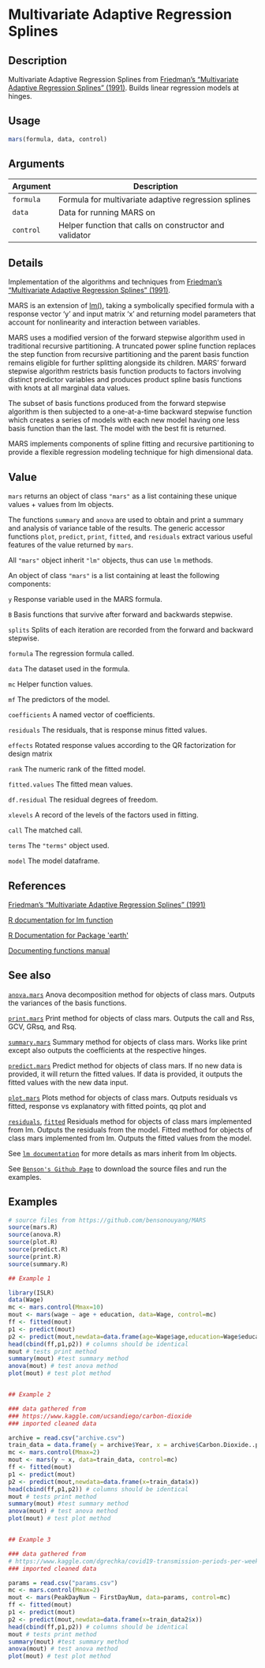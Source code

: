 # Multivariate Adaptive Regression Splines

## Description

Multivariate Adaptive Regression Splines from [Friedman’s “Multivariate Adaptive Regression Splines” (1991)](http://www.stat.yale.edu/~lc436/08Spring665/Mars_Friedman_91.pdf). Builds 
linear regression models at hinges.


## Usage

```r
mars(formula, data, control)
```


## Arguments

Argument      |Description
------------- |----------------
`formula`     |      Formula for multivariate adaptive regression splines
`data`        |      Data for running MARS on
`control`     |      Helper function that calls on constructor and validator



## Details


Implementation of the algorithms and techniques from [Friedman’s “Multivariate Adaptive Regression Splines” (1991)](http://www.stat.yale.edu/~lc436/08Spring665/Mars_Friedman_91.pdf). 

MARS is an extension of [lm()](https://www.rdocumentation.org/packages/stats/versions/3.6.2/topics/lm), taking a symbolically specified formula with a response vector ‘y’ and input matrix ‘x’ and returning model parameters that account for nonlinearity and interaction between variables.

MARS uses a modified version of the forward stepwise algorithm used in traditional recursive partitioning. A truncated power spline function replaces the step function from recursive partitioning and the parent basis function remains eligible for further splitting alongside its children. MARS’ forward stepwise algorithm restricts basis function products to factors involving distinct predictor variables and produces product spline basis functions with knots at all marginal data values. 

The subset of basis functions produced from the forward stepwise algorithm is then subjected to a one-at-a-time backward stepwise function which creates a series of models with each new model having one less basis function than the last. The model with the best fit is returned.

MARS implements components of spline fitting and recursive partitioning to provide a flexible regression modeling technique for high dimensional data. 



## Value

`mars` returns an object of class `"mars"` as a list containing these unique values + values from lm objects.

The functions `summary` and `anova` are used to obtain and print a summary and analysis of variance table of the results. The generic accessor functions `plot`, `predict`, `print`, `fitted`, and `residuals`  extract various useful features of the value returned by `mars`. 

All `"mars"` object inherit `"lm"` objects, thus can use `lm` methods. 

An object of class `"mars"` is a list containing at least the following components:


`y`         Response variable used in the MARS formula.

`B`         Basis functions that survive after forward and backwards stepwise.

`splits`    Splits of each iteration are recorded from the forward and backward stepwise.

`formula`   The regression formula called.

`data`     The dataset used in the formula.

`mc`       Helper function values. 

`mf`        The predictors of the model.

`coefficients` A named vector of coefficients.

`residuals`   The residuals, that is response minus fitted values.

`effects`   Rotated response values according to the QR factorization for design matrix

`rank`    The numeric rank of the fitted model.

`fitted.values` The fitted mean values.

`df.residual`   The residual degrees of freedom.

`xlevels`   A record of the levels of the factors used in fitting.

`call`   The matched call.

`terms`   The `"terms"` object used.

`model`     The model dataframe.


## References

[Friedman’s “Multivariate Adaptive Regression Splines” (1991)](http://www.stat.yale.edu/~lc436/08Spring665/Mars_Friedman_91.pdf)

[R documentation for lm function](https://www.rdocumentation.org/packages/stats/versions/3.6.2/topics/lm)

[R Documentation for Package 'earth'](https://cran.r-project.org/web/packages/earth/earth.pdf)

[Documenting functions manual](https://cran.r-project.org/doc/manuals/r-release/R-exts.html#Documenting-functions)

## See also

[`anova.mars`](https://github.com/bensonouyang/MARS/blob/main/anova.R) Anova decomposition method for objects of class mars. Outputs the variances of the basis functions.

[`print.mars`](https://github.com/bensonouyang/MARS/blob/main/print.R) Print method for objects of class mars. Outputs the call and Rss, GCV, GRsq, and Rsq.

[`summary.mars`](https://github.com/bensonouyang/MARS/blob/main/summary.R) Summary method for objects of class mars. Works like print except also outputs the coefficients at the respective hinges.

[`predict.mars`](https://github.com/bensonouyang/MARS/blob/main/predict.R) Predict method for objects of class mars. If no new data is provided, it will return the fitted values. If data is provided, it outputs the fitted values with the new data input.

[`plot.mars`](https://github.com/bensonouyang/MARS/blob/main/plot.R) Plots method for objects of class mars. Outputs residuals vs fitted, response vs explanatory with fitted points, qq plot and 

[`residuals`](https://github.com/bensonouyang/MARS/blob/main/residuals.R), [`fitted`](https://github.com/bensonouyang/MARS/blob/main/fitted.R) Residuals method for objects of class mars implemented from lm. Outputs the residuals from the model. Fitted method for objects of class mars implemented from lm. Outputs the fitted values from the model. 

See [`lm documentation`](https://www.rdocumentation.org/packages/stats/versions/3.6.2/topics/lm) for more details as mars inherit from lm objects.

See [`Benson's Github Page`](https://github.com/bensonouyang/MARS) to download the source files and run the examples.

## Examples

```r
# source files from https://github.com/bensonouyang/MARS
source(mars.R)
source(anova.R)
source(plot.R)
source(predict.R)
source(print.R)
source(summary.R)

## Example 1

library(ISLR)
data(Wage)
mc <- mars.control(Mmax=10)
mout <- mars(wage ~ age + education, data=Wage, control=mc)
ff <- fitted(mout)
p1 <- predict(mout)
p2 <- predict(mout,newdata=data.frame(age=Wage$age,education=Wage$education))
head(cbind(ff,p1,p2)) # columns should be identical
mout # tests print method
summary(mout) #test summary method
anova(mout) # test anova method
plot(mout) # test plot method


## Example 2

### data gathered from
### https://www.kaggle.com/ucsandiego/carbon-dioxide
### imported cleaned data

archive = read.csv("archive.csv")
train_data = data.frame(y = archive$Year, x = archive$Carbon.Dioxide..ppm.)
mc <- mars.control(Mmax=2)
mout <- mars(y ~ x, data=train_data, control=mc)
ff <- fitted(mout)
p1 <- predict(mout)
p2 <- predict(mout,newdata=data.frame(x=train_data$x))
head(cbind(ff,p1,p2)) # columns should be identical
mout # tests print method
summary(mout) #test summary method
anova(mout) # test anova method
plot(mout) # test plot method


## Example 3

### data gathered from 
# https://www.kaggle.com/dgrechka/covid19-transmission-periods-per-week-per-country?select=params.csv
### imported cleaned data

params = read.csv("params.csv")
mc <- mars.control(Mmax=2)
mout <- mars(PeakDayNum ~ FirstDayNum, data=params, control=mc)
ff <- fitted(mout)
p1 <- predict(mout)
p2 <- predict(mout,newdata=data.frame(x=train_data2$x))
head(cbind(ff,p1,p2)) # columns should be identical
mout # tests print method
summary(mout) #test summary method
anova(mout) # test anova method
plot(mout) # test plot method

```
